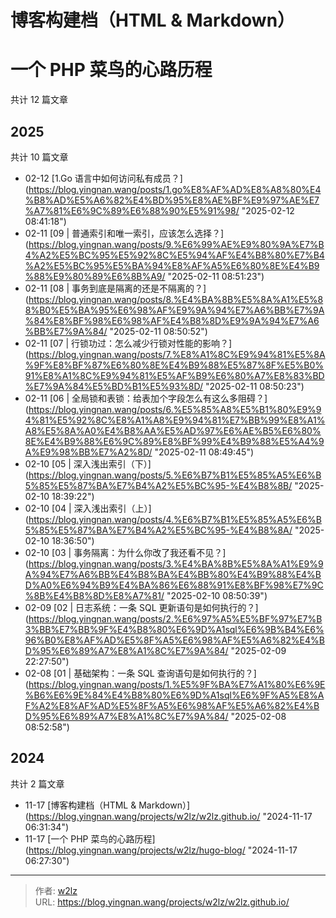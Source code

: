 # 博客构建档（HTML &amp; Markdown）

# 一个 PHP 菜鸟的心路历程

共计 12 篇文章

## 2025

共计 10 篇文章

- 02-12 [1.Go 语言中如何访问私有成员？](https://blog.yingnan.wang/posts/1.go%E8%AF%AD%E8%A8%80%E4%B8%AD%E5%A6%82%E4%BD%95%E8%AE%BF%E9%97%AE%E7%A7%81%E6%9C%89%E6%88%90%E5%91%98/ &#34;2025-02-12 08:41:18&#34;)
- 02-11 [09 | 普通索引和唯一索引，应该怎么选择？](https://blog.yingnan.wang/posts/9.%E6%99%AE%E9%80%9A%E7%B4%A2%E5%BC%95%E5%92%8C%E5%94%AF%E4%B8%80%E7%B4%A2%E5%BC%95%E5%BA%94%E8%AF%A5%E6%80%8E%E4%B9%88%E9%80%89%E6%8B%A9/ &#34;2025-02-11 08:51:23&#34;)
- 02-11 [08 | 事务到底是隔离的还是不隔离的？](https://blog.yingnan.wang/posts/8.%E4%BA%8B%E5%8A%A1%E5%88%B0%E5%BA%95%E6%98%AF%E9%9A%94%E7%A6%BB%E7%9A%84%E8%BF%98%E6%98%AF%E4%B8%8D%E9%9A%94%E7%A6%BB%E7%9A%84/ &#34;2025-02-11 08:50:52&#34;)
- 02-11 [07 | 行锁功过：怎么减少行锁对性能的影响？](https://blog.yingnan.wang/posts/7.%E8%A1%8C%E9%94%81%E5%8A%9F%E8%BF%87%E6%80%8E%E4%B9%88%E5%87%8F%E5%B0%91%E8%A1%8C%E9%94%81%E5%AF%B9%E6%80%A7%E8%83%BD%E7%9A%84%E5%BD%B1%E5%93%8D/ &#34;2025-02-11 08:50:23&#34;)
- 02-11 [06 | 全局锁和表锁：给表加个字段怎么有这么多阻碍？](https://blog.yingnan.wang/posts/6.%E5%85%A8%E5%B1%80%E9%94%81%E5%92%8C%E8%A1%A8%E9%94%81%E7%BB%99%E8%A1%A8%E5%8A%A0%E4%B8%AA%E5%AD%97%E6%AE%B5%E6%80%8E%E4%B9%88%E6%9C%89%E8%BF%99%E4%B9%88%E5%A4%9A%E9%98%BB%E7%A2%8D/ &#34;2025-02-11 08:49:45&#34;)
- 02-10 [05 | 深入浅出索引（下）](https://blog.yingnan.wang/posts/5.%E6%B7%B1%E5%85%A5%E6%B5%85%E5%87%BA%E7%B4%A2%E5%BC%95-%E4%B8%8B/ &#34;2025-02-10 18:39:22&#34;)
- 02-10 [04 | 深入浅出索引（上）](https://blog.yingnan.wang/posts/4.%E6%B7%B1%E5%85%A5%E6%B5%85%E5%87%BA%E7%B4%A2%E5%BC%95-%E4%B8%8A/ &#34;2025-02-10 18:36:50&#34;)
- 02-10 [03 | 事务隔离：为什么你改了我还看不见？](https://blog.yingnan.wang/posts/3.%E4%BA%8B%E5%8A%A1%E9%9A%94%E7%A6%BB%E4%B8%BA%E4%BB%80%E4%B9%88%E4%BD%A0%E6%94%B9%E4%BA%86%E6%88%91%E8%BF%98%E7%9C%8B%E4%B8%8D%E8%A7%81/ &#34;2025-02-10 08:50:39&#34;)
- 02-09 [02 | 日志系统：一条 SQL 更新语句是如何执行的？](https://blog.yingnan.wang/posts/2.%E6%97%A5%E5%BF%97%E7%B3%BB%E7%BB%9F%E4%B8%80%E6%9D%A1sql%E6%9B%B4%E6%96%B0%E8%AF%AD%E5%8F%A5%E6%98%AF%E5%A6%82%E4%BD%95%E6%89%A7%E8%A1%8C%E7%9A%84/ &#34;2025-02-09 22:27:50&#34;)
- 02-08 [01 | 基础架构：一条 SQL 查询语句是如何执行的？](https://blog.yingnan.wang/posts/1.%E5%9F%BA%E7%A1%80%E6%9E%B6%E6%9E%84%E4%B8%80%E6%9D%A1sql%E6%9F%A5%E8%AF%A2%E8%AF%AD%E5%8F%A5%E6%98%AF%E5%A6%82%E4%BD%95%E6%89%A7%E8%A1%8C%E7%9A%84/ &#34;2025-02-08 08:52:58&#34;)

## 2024

共计 2 篇文章

- 11-17 [博客构建档（HTML &amp; Markdown）](https://blog.yingnan.wang/projects/w2lz/w2lz.github.io/ &#34;2024-11-17 06:31:34&#34;)
- 11-17 [一个 PHP 菜鸟的心路历程](https://blog.yingnan.wang/projects/w2lz/hugo-blog/ &#34;2024-11-17 06:27:30&#34;)


---

> 作者: [w2lz](https://github.com/w2lz)  
> URL: https://blog.yingnan.wang/projects/w2lz/w2lz.github.io/  

